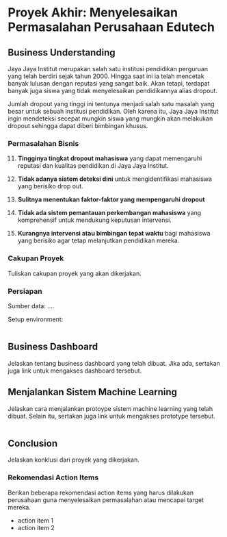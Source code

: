 # Proyek Akhir: Menyelesaikan Permasalahan Perusahaan Edutech

## Business Understanding
Jaya Jaya Institut merupakan salah satu institusi pendidikan perguruan yang telah berdiri sejak tahun 2000. Hingga saat ini ia telah mencetak banyak lulusan dengan reputasi yang sangat baik. Akan tetapi, terdapat banyak juga siswa yang tidak menyelesaikan pendidikannya alias dropout.

Jumlah dropout yang tinggi ini tentunya menjadi salah satu masalah yang besar untuk sebuah institusi pendidikan. Oleh karena itu, Jaya Jaya Institut ingin mendeteksi secepat mungkin siswa yang mungkin akan melakukan dropout sehingga dapat diberi bimbingan khusus.


### Permasalahan Bisnis

11. **Tingginya tingkat dropout mahasiswa** yang dapat memengaruhi reputasi dan kualitas pendidikan di Jaya Jaya Institut.

2. **Tidak adanya sistem deteksi dini** untuk mengidentifikasi mahasiswa yang berisiko drop out.

3. **Sulitnya menentukan faktor-faktor yang mempengaruhi dropout**

4. **Tidak ada sistem pemantauan perkembangan mahasiswa** yang komprehensif untuk mendukung keputusan intervensi.

5. **Kurangnya intervensi atau bimbingan tepat waktu** bagi mahasiswa yang berisiko agar tetap melanjutkan pendidikan mereka.


### Cakupan Proyek
Tuliskan cakupan proyek yang akan dikerjakan.

### Persiapan

Sumber data: ....

Setup environment:
```

```

## Business Dashboard
Jelaskan tentang business dashboard yang telah dibuat. Jika ada, sertakan juga link untuk mengakses dashboard tersebut.

## Menjalankan Sistem Machine Learning
Jelaskan cara menjalankan protoype sistem machine learning yang telah dibuat. Selain itu, sertakan juga link untuk mengakses prototype tersebut.

```

```

## Conclusion
Jelaskan konklusi dari proyek yang dikerjakan.

### Rekomendasi Action Items
Berikan beberapa rekomendasi action items yang harus dilakukan perusahaan guna menyelesaikan permasalahan atau mencapai target mereka.
- action item 1
- action item 2
